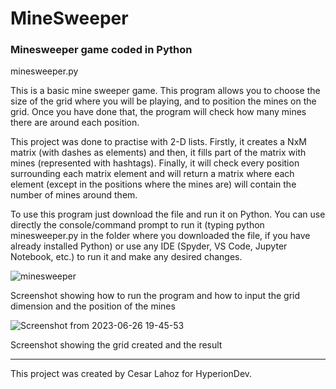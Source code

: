 # MineSweeper

### Minesweeper game coded in Python

minesweeper.py

This is a basic mine sweeper game. This program allows you to choose the size of the grid where you will be playing, and to position the mines on the grid. 
Once you have done that, the program will check how many mines there are around each position.

This project was done to practise with 2-D lists. Firstly, it creates a NxM matrix (with dashes as elements) and then, it fills part of the matrix with mines 
(represented with hashtags). Finally, it will check every position surrounding each matrix element and will return a matrix where each element (except in the 
positions where the mines are) will contain the number of mines around them.

To use this program just download the file and run it on Python. You can use directly the console/command prompt to run it (typing python minesweeper.py in the
folder where you downloaded the file, if you have already installed Python)  or use any IDE (Spyder, VS Code, Jupyter Notebook, etc.) to run it and make any 
desired changes.

![minesweeper](https://github.com/CesarLah/FinalCapstone/assets/44881433/a32ca4a1-0f50-460e-8cc1-39db7751a313)

Screenshot showing how to run the program and how to input the grid dimension and the position of the mines

![Screenshot from 2023-06-26 19-45-53](https://github.com/CesarLah/FinalCapstone/assets/44881433/ba6615ac-0033-42bb-bb9c-2d8b2ac6d76c)

Screenshot showing the grid created and the result




-------------------------------------------------------
This project was created by Cesar Lahoz for HyperionDev.
